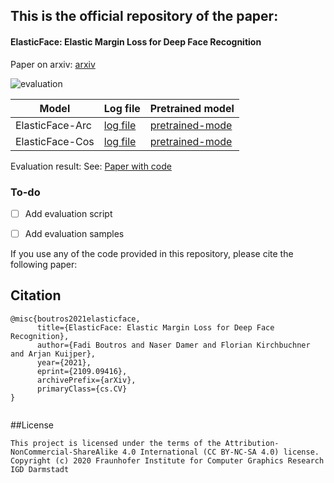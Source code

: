 

## This is the official repository of the paper:
#### ElasticFace: Elastic Margin Loss for Deep Face Recognition
Paper on arxiv: [arxiv](https://arxiv.org/pdf/2109.09416.pdf)

![evaluation](https://raw.githubusercontent.com/fdbtrs/ElasticFace/main/images/margins.png)




| Model  | Log file| Pretrained model|
| ------------- | ------------- |------------- |
| ElasticFace-Arc      |[log file](https://cloud-ext.igd.fraunhofer.de/s/789rCyTxFr28SsG) |[pretrained-mode](https://cloud-ext.igd.fraunhofer.de/s/44iGb2XxqZa2aDA) |
| ElasticFace-Cos  |[log file](https://cloud-ext.igd.fraunhofer.de/s/x8RQfQj3tkFfRFD) |[pretrained-mode](https://cloud-ext.igd.fraunhofer.de/s/G45JejZpxgjRBde) |

Evaluation result:
See: [Paper with code](https://paperswithcode.com/paper/elasticface-elastic-margin-loss-for-deep-face)


### To-do 
- [ ] Add evaluation script 
- [ ] Add evaluation samples


If you use any of the code provided in this repository, please cite the following paper:
## Citation
```
@misc{boutros2021elasticface,
      title={ElasticFace: Elastic Margin Loss for Deep Face Recognition}, 
      author={Fadi Boutros and Naser Damer and Florian Kirchbuchner and Arjan Kuijper},
      year={2021},
      eprint={2109.09416},
      archivePrefix={arXiv},
      primaryClass={cs.CV}
}


```


##License

```
This project is licensed under the terms of the Attribution-NonCommercial-ShareAlike 4.0 International (CC BY-NC-SA 4.0) license. Copyright (c) 2020 Fraunhofer Institute for Computer Graphics Research IGD Darmstadt
```